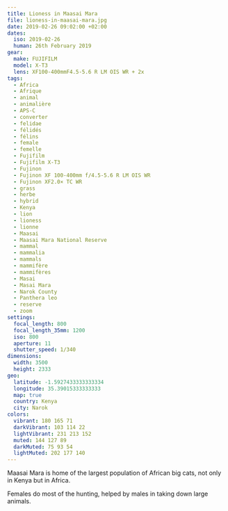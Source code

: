 ```yaml
---
title: Lioness in Maasai Mara
file: lioness-in-maasai-mara.jpg
date: 2019-02-26 09:02:00 +02:00
dates:
  iso: 2019-02-26
  human: 26th February 2019
gear:
  make: FUJIFILM
  model: X-T3
  lens: XF100-400mmF4.5-5.6 R LM OIS WR + 2x
tags:
  - Africa
  - Afrique
  - animal
  - animalière
  - APS-C
  - converter
  - felidae
  - félidés
  - félins
  - female
  - femelle
  - Fujifilm
  - Fujifilm X-T3
  - Fujinon
  - Fujinon XF 100-400mm f/4.5-5.6 R LM OIS WR
  - Fujinon XF2.0× TC WR
  - grass
  - herbe
  - hybrid
  - Kenya
  - lion
  - lioness
  - lionne
  - Maasai
  - Maasai Mara National Reserve
  - mammal
  - mammalia
  - mammals
  - mammifère
  - mammifères
  - Masai
  - Masai Mara
  - Narok County
  - Panthera leo
  - reserve
  - zoom
settings:
  focal_length: 800
  focal_length_35mm: 1200
  iso: 800
  aperture: 11
  shutter_speed: 1/340
dimensions:
  width: 3500
  height: 2333
geo:
  latitude: -1.5927433333333334
  longitude: 35.39015333333333
  map: true
  country: Kenya
  city: Narok
colors:
  vibrant: 180 165 71
  darkVibrant: 103 114 22
  lightVibrant: 231 213 152
  muted: 144 127 89
  darkMuted: 75 93 54
  lightMuted: 202 177 140
---
```


Maasai Mara is home of the largest population of African big cats, not only in Kenya but in Africa.

Females do most of the hunting, helped by males in taking down large animals.
